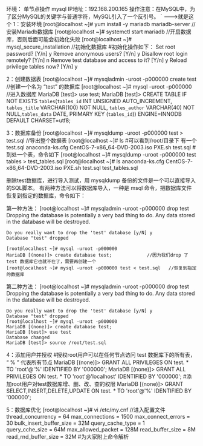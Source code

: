 环境：	单节点操作 mysql IP地址：192.168.200.165	操作注意：在MySQL中，为了区分MySQL的关键字与普通字符，MySQL引入了一个反引号。 ` --->就是这个
1：安装环境
[root@localhost ~]# yum install -y mariadb mariadb-server	//安装Mariadb数据库
[root@localhost ~]# systemctl start mariadb			//开启数据库，否则后面可能会初始化失败
[root@localhost ~]# mysql_secure_installation			//初始化数据库
#初始化操作如下：
	Set root password? [Y/n] y
	Remove anonymous users? [Y/n] y
	Disallow root login remotely? [Y/n] n
	Remove test database and access to it? [Y/n] y
	Reload privilege tables now? [Y/n] y

2：创建数据表
[root@localhost ~]# mysqladmin -uroot -p000000 create test	//创建一个名为 “test” 的数据库
[root@localhost ~]# mysql -uroot -p000000			//进入数据库
MariaDB [test]>	 use test;
MariaDB [test]>  CREATE TABLE IF NOT EXISTS `tables`(`tables_id` INT UNSIGNED AUTO_INCREMENT, `tables_title` VARCHAR(100) NOT NULL, `tables_author` VARCHAR(40) NOT NULL,`tables_data` DATE, PRIMARY KEY (`tables_id`)) ENGINE=INNODB DEFAULT CHARSET=utf8;

3：数据库备份
[root@localhost ~]# mysqldump -uroot -p000000 test > test.sql	//导出整个数据表
[root@localhost ~]# ls		#可以看到/root/目录下 有一个test.sql
anaconda-ks.cfg  CentOS-7-x86_64-DVD-2003.iso  PXE.sh  test.sql
#到处一个表，命令如下
[root@localhost ~]# mysqldump -uroot -p000000 test tables > test_tables.sql
[root@localhost ~]# ls
anaconda-ks.cfg  CentOS-7-x86_64-DVD-2003.iso  PXE.sh  test.sql  test_tables.sql

删除test数据库，进行导入测试，用 mysqldump 备份的文件是一个可以直接导入的SQL脚本。
有两种方法可以将数据库导入，一种是 msql 命令，把数据库文件恢复到指定的数据库，命令如下：

第一种方法：
	[root@localhost ~]# mysqladmin -uroot -p000000 drop test
	Dropping the database is potentially a very bad thing to do.
	Any data stored in the database will be destroyed.

	Do you really want to drop the 'test' database [y/N] y
	Database "test" dropped

	[root@localhost ~]# mysql -uroot -p000000		
	MariaDB [(none)]> create database test;				//因为我们drop 了 test 数据库它也就不在了，需要再创建一个
	[root@localhost ~]# mysql -uroot -p000000 test < test.sql	//恢复到指定的数据库

第二种方法：
	[root@localhost ~]# mysqladmin -uroot -p000000 drop test
	Dropping the database is potentially a very bad thing to do.
	Any data stored in the database will be destroyed.

	Do you really want to drop the 'test' database [y/N] y
	Database "test" dropped
	[root@localhost ~]# mysql -uroot -p000000	
	MariaDB [(none)]> create database test;
	MariaDB [test]> use test 
	Database changed
	MariaDB [test]> source /root/test.sql

4：添加用户并授权
#授权root用户可以在任何节点访问 test 数据库下的所有表， “ % ” 代表所有节点
MariaDB [(none)]> GRANT ALL PRIVILEGES ON test. * TO 'root'@'%' IDENTIFIED BY '000000';
MariaDB [(none)]> GRANT ALL PRIVILEGES ON test. * TO 'root'@'localhost' IDENTIFIED BY '000000';
#添加root用户对test数据库增、删、改、查的权限
MariaDB [(none)]> GRANT SELECT,INSERT,DELETE,UPDATE ON test. * TO 'root'@'%' IDENTIFIED BY '000000';

5：数据库优化
[root@localhost ~]# vi /etc/my.cnf	//进入配置文件
thread_concurrency = 64
max_connections = 1500
max_connect_errors = 30
bulk_insert_buffer_size = 32M
query_cache_type = 1  
query_cche_size =  64M
max_allowed_packet = 128M
read_buffer_size = 8M
read_rnd_buffer_size = 32M
#为大家附上命令解析
